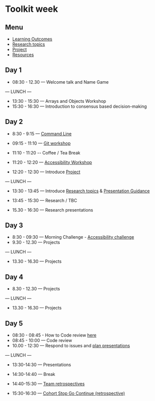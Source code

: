# Toolkit week

## Menu

- [Learning Outcomes](./learning-outcomes.md)
- [Research topics](./research-afternoon.md)
- [Project](./project.md)
- [Resources](./resources)

## Day 1

- 08:30 - 12.30 — Welcome talk and Name Game


— LUNCH —

- 13:30 - 15:30 — Arrays and Objects Workshop
- 15:30 - 16:30 — Introduction to consensus based decision-making

## Day 2

- 8:30 - 9:15 — [Command Line](https://github.com/jema28/command-line-intro)


- 09:15 - 11:10 — [Git workshop](https://github.com/foundersandcoders/git-workflow-workshop-for-two)


- 11:10 - 11:20  -- Coffee / Tea Break

- 11:20 - 12:20 — [Accessibility Workshop](https://github.com/fack2/master-reference/blob/master/coursebook/week-1/accessibility-workshop-khaleel.md)

- 12:20 - 12:30 — Introduce [Project](./project.md)

— LUNCH —


- 13:30 - 13:45 — Introduce [Research topics](./research-afternoon.md) & [Presentation Guidance](./presentation-guidance.md)

- 13:45 - 15:30 — Research / TBC

- 15.30 - 16:30 — Research presentations

## Day 3

- 8:30 - 09:30 — Morning Challenge - [Accessibility challenge](https://github.com/foundersandcoders/accessibility-challenge)
- 9.30 - 12.30 — Projects

— LUNCH —

- 13.30 - 16.30 — Projects

## Day 4

- 8.30 - 12.30 — Projects

— LUNCH —

- 13.30 - 16.30 — Projects

## Day 5

- 08:30 - 08:45 - How to Code review [here](./codereviewintro.md)
- 08:45 - 10:00 — Code review
- 10.00 - 12:30 — Respond to issues and [plan presentations](https://github.com/foundersandcoders/master-reference/blob/master/coursebook/general/weekly-projects.md#project-presentation)

— LUNCH —

- 13:30-14:30 — Presentations

- 14:30-14:40 — Break

- 14:40-15:30 — [Team retrospectives](https://github.com/foundersandcoders/master-reference/blob/master/coursebook/general/retrospectives.md#team-retrospectives)


- 15:30-16:30 — [Cohort Stop Go Continue (retrospective)](https://github.com/foundersandcoders/master-reference/blob/master/coursebook/general/retrospectives.md#cohort-retrospective)

